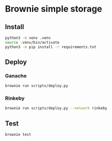 # Brownie simple storage

## Install

```bash
python3 -m venv .venv
source .venv/bin/activate
python3 -m pip install -r requirements.txt
```

## Deploy

### Ganache

```bash
brownie run scripts/deploy.py
```

### Rinkeby

```bash
brownie run scripts/deploy.py --network rinkeby
```

## Test

```bash
brownie test
```
